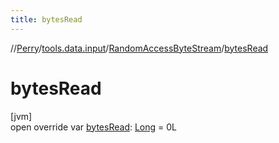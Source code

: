 ```yaml
---
title: bytesRead
---
```

//[Perry](../../../index.html)/[tools.data.input](../index.html)/[RandomAccessByteStream](index.html)/[bytesRead](bytes-read.html)



# bytesRead



[jvm]\
open override var [bytesRead](bytes-read.html): [Long](https://kotlinlang.org/api/latest/jvm/stdlib/kotlin/-long/index.html) = 0L




